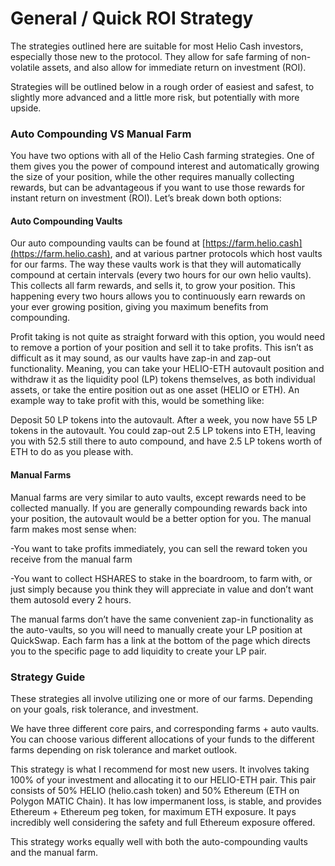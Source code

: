 # General / Quick ROI Strategy

The strategies outlined here are suitable for most Helio Cash investors, especially those new to the protocol.  They allow for safe farming of non-volatile assets, and also allow for immediate return on investment (ROI).

Strategies will be outlined below in a rough order of easiest and safest, to slightly more advanced and a little more risk, but potentially with more upside.

### **Auto Compounding VS Manual Farm**

You have two options with all of the Helio Cash farming strategies. One of them gives you the power of compound interest and automatically growing the size of your position, while the other requires manually collecting rewards, but can be advantageous if you want to use those rewards for instant return on investment (ROI). Let’s break down both options:

#### **Auto Compounding Vaults**

Our auto compounding vaults can be found at [https://farm.helio.cash](https://farm.helio.cash), and at various partner protocols which host vaults for our farms. The way these vaults work is that they will automatically compound at certain intervals (every two hours for our own helio vaults).  This collects all farm rewards, and sells it, to grow your position.  This happening every two hours allows you to continuously earn rewards on your ever growing position, giving you maximum benefits from compounding.

Profit taking is not quite as straight forward with this option, you would need to remove a portion of your position and sell it to take profits. This isn’t as difficult as it may sound, as our vaults have zap-in and zap-out functionality.  Meaning, you can take your HELIO-ETH autovault position and withdraw it as the liquidity pool (LP) tokens themselves, as both individual assets, or take the entire position out as one asset (HELIO or ETH).  An example way to take profit with this, would be something like:

Deposit 50 LP tokens into the autovault.  After a week, you now have 55 LP tokens in the autovault.  You could zap-out 2.5 LP tokens into ETH, leaving you with 52.5 still there to auto compound, and have 2.5 LP tokens worth of ETH to do as you please with.

#### **Manual Farms**

Manual farms are very similar to auto vaults, except rewards need to be collected manually.  If you are generally compounding rewards back into your position, the autovault would be a better option for you.  The manual farm makes most sense when:

\-You want to take profits immediately, you can sell the reward token you receive from the manual farm

\-You want to collect HSHARES to stake in the boardroom, to farm with, or just simply because you think they will appreciate in value and don’t want them autosold every 2 hours.

The manual farms don’t have the same convenient zap-in functionality as the auto-vaults, so you will need to manually create your LP position at QuickSwap. Each farm has a link at the bottom of the page which directs you to the specific page to add liquidity to create your LP pair.

### **Strategy Guide**

These strategies all involve utilizing one or more of our farms. Depending on your goals, risk tolerance, and investment.

We have three different core pairs, and corresponding farms + auto vaults.  You can choose various different allocations of your funds to the different farms depending on risk tolerance and market outlook.

This strategy is what I recommend for most new users.  It involves taking 100% of your investment and allocating it to our HELIO-ETH pair. This pair consists of 50% HELIO (helio.cash token) and 50% Ethereum (ETH on Polygon MATIC Chain). It has low impermanent loss, is stable, and provides Ethereum + Ethereum peg token, for maximum ETH exposure.  It pays incredibly well considering the safety and full Ethereum exposure offered.&#x20;

This strategy works equally well with both the auto-compounding vaults and the manual farm.
